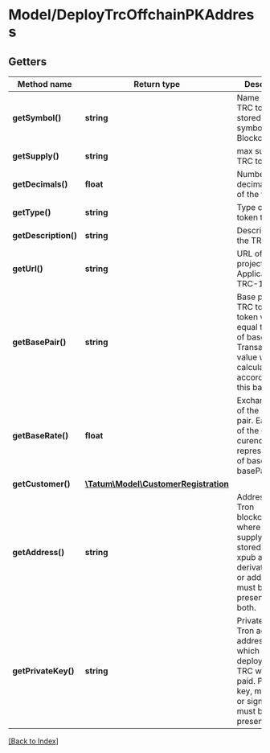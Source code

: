 # Model/DeployTrcOffchainPKAddress

## Getters

Method name | Return type | Description | Notes
------------ | ------------- | ------------- | -------------
**getSymbol()** | **string** | Name of the TRC token - stored as a symbol on Blockchain |
**getSupply()** | **string** | max supply of TRC token. |
**getDecimals()** | **float** | Number of decimal points of the token. |
**getType()** | **string** | Type of TRC token to create. |
**getDescription()** | **string** | Description of the TRC token |
**getUrl()** | **string** | URL of the project. Applicable for TRC-10 only. | [optional]
**getBasePair()** | **string** | Base pair for TRC token. 1 token will be equal to 1 unit of base pair. Transaction value will be calculated according to this base pair. |
**getBaseRate()** | **float** | Exchange rate of the base pair. Each unit of the created curency will represent value of baseRate*1 basePair. | [optional] [default to 1]
**getCustomer()** | [**\Tatum\Model\CustomerRegistration**](CustomerRegistration.md) |  | [optional]
**getAddress()** | **string** | Address on Tron blockchain, where all initial supply will be stored. Either xpub and derivationIndex, or address must be present, not both. |
**getPrivateKey()** | **string** | Private key of Tron account address, from which gas for deployment of TRC will be paid. Private key, mnemonic or signature Id must be present. |

[[Back to Index]](../index.md)
